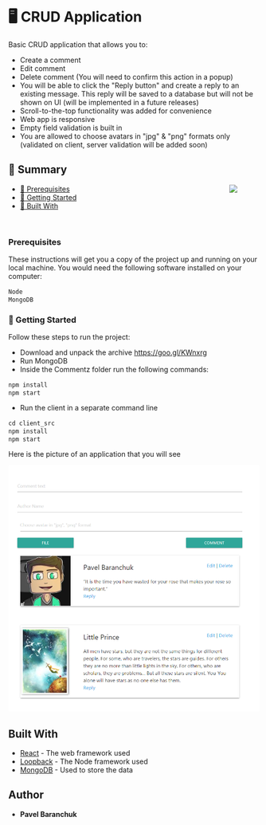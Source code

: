 
# 🖥 CRUD Application

Basic CRUD application that allows you to:
* Create a comment
* Edit comment
* Delete comment (You will need to confirm this action in a popup)
* You will be able to click the "Reply button" and create a reply to an existing message. This reply will be saved to a database but will not be shown on UI (will be implemented in a future releases)
* Scroll-to-the-top functionality was added for convenience
* Web app is responsive
* Empty field validation is built in
* You are allowed to choose avatars in "jpg" & "png" formats only (validated on client, server validation will be added soon)

## 📜 Summary

<img align="right" width="60" src="./static/logos/React.png">

-   [🚀 Prerequisites](#-Prerequisites)
-   [🤖 Getting Started](#-Getting-Started)
-   [🚀 Built With](#-Built-With)

<br>

### Prerequisites

These instructions will get you a copy of the project up and running on your local machine. You would need the following software installed on your computer:

```
Node
MongoDB
```

### 🚀 Getting Started

Follow these steps to run the project:

* Download and unpack the archive https://goo.gl/KWnxrg
* Run MongoDB
* Inside the Commentz folder run the following commands:

```
npm install
npm start
```
* Run the client in a separate command line
```
cd client_src
npm install
npm start
```

Here is the picture of an application that you will see 

<p align="center">
  <img src="example.png" width="750" title="CRUD app">
</p>

## Built With

* [React](https://reactjs.org/) - The web framework used
* [Loopback](https://loopback.io/) - The Node framework used
* [MongoDB](https://www.mongodb.com/) - Used to store the data

## Author

* **Pavel Baranchuk**
